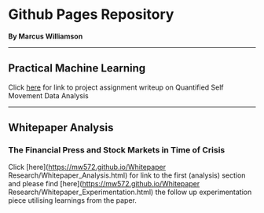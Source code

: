 # Github Pages Repository

**By Marcus Williamson**

---

## Practical Machine Learning 
Click [here](https://mw572.github.io/PracticalMachineLearning/index.html) for link to project assignment writeup on Quantified Self Movement Data Analysis

---

## Whitepaper Analysis

### The Financial Press and Stock Markets in Time of Crisis
Click [here](https://mw572.github.io/Whitepaper Research/Whitepaper_Analysis.html) for link to the first (analysis) section and please find [here](https://mw572.github.io/Whitepaper Research/Whitepaper_Experimentation.html) the follow up experimentation piece utilising learnings from the paper.
